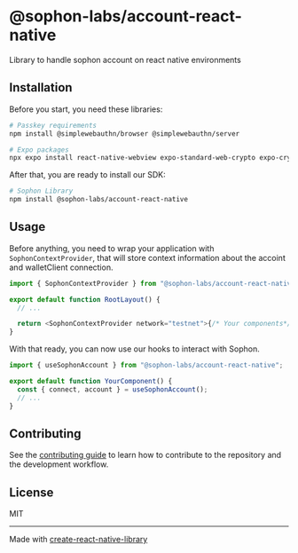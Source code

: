 # @sophon-labs/account-react-native

Library to handle sophon account on react native environments

## Installation

Before you start, you need these libraries:

```sh
# Passkey requirements
npm install @simplewebauthn/browser @simplewebauthn/server

# Expo packages
npx expo install react-native-webview expo-standard-web-crypto expo-crypto expo-network
```

After that, you are ready to install our SDK:

```sh
# Sophon Library
npm install @sophon-labs/account-react-native
```

## Usage

Before anything, you need to wrap your application with `SophonContextProvider`, that will store context information about the accoint and walletClient connection.

```ts
import { SophonContextProvider } from "@sophon-labs/account-react-native";

export default function RootLayout() {
  // ...

  return <SophonContextProvider network="testnet">{/* Your components*/}</SophonContextProvider>;
}
```

With that ready, you can now use our hooks to interact with Sophon.

```ts
import { useSophonAccount } from "@sophon-labs/account-react-native";

export default function YourComponent() {
  const { connect, account } = useSophonAccount();
  // ...
}
```

## Contributing

See the [contributing guide](CONTRIBUTING.md) to learn how to contribute to the repository and the development workflow.

## License

MIT

---

Made with [create-react-native-library](https://github.com/callstack/react-native-builder-bob)
